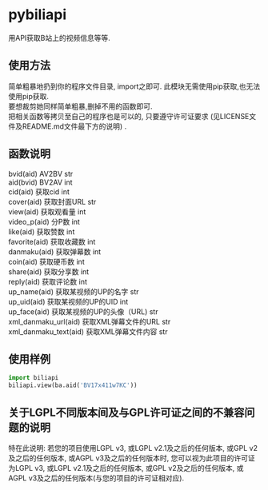 # pybiliapi
用API获取B站上的视频信息等等.  <br>
## 使用方法
简单粗暴地扔到你的程序文件目录, import之即可. 此模块无需使用pip获取,也无法使用pip获取.  <br>
要想裁剪她同样简单粗暴,删掉不用的函数即可.  <br>
把相关函数等拷贝至自己的程序也是可以的, 只要遵守许可证要求 (见LICENSE文件及README.md文件最下方的说明) .  <br>
## 函数说明
bvid(aid) AV2BV str <br>
aid(bvid) BV2AV int <br>
cid(aid) 获取cid int <br>
cover(aid) 获取封面URL str <br>
view(aid) 获取观看量 int <br>
video_p(aid) 分P数 int <br>
like(aid) 获取赞数 int <br>
favorite(aid) 获取收藏数 int <br>
danmaku(aid) 获取弹幕数 int <br>
coin(aid) 获取硬币数 int <br>
share(aid) 获取分享数 int <br>
reply(aid) 获取评论数 int <br>
up_name(aid) 获取某视频的UP的名字 str <br>
up_uid(aid) 获取某视频的UP的UID int <br>
up_face(aid) 获取某视频的UP的头像（URL) str <br>
xml_danmaku_url(aid) 获取XML弹幕文件的URL str <br>
xml_danmaku_text(aid) 获取XML弹幕文件内容 str <br>
## 使用样例
````python
import biliapi
biliapi.view(ba.aid('BV17x411w7KC')) 
````
## 关于LGPL不同版本间及与GPL许可证之间的不兼容问题的说明
特在此说明: 若您的项目使用LGPL v3, 或LGPL v2.1及之后的任何版本, 或GPL v2及之后的任何版本, 或AGPL v3及之后的任何版本时, 您可以视为此项目的许可证为LGPL v3, 或LGPL v2.1及之后的任何版本, 或GPL v2及之后的任何版本, 或AGPL v3及之后的任何版本(与您的项目的许可证相对应).
